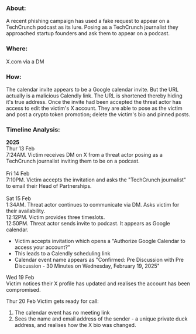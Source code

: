 ### About: 
A recent phishing campaign has used a fake request to appear on a TechCrunch podcast as its lure. Posing as a TechCrunch journalist they approached
startup founders and ask them to appear on a podcast. 

### Where: 
X.com via a DM

### How: 
The calendar invite appears to be a Google calendar invite. But the URL actually is a malicious Calendly link. The URL is shortened thereby hiding 
it's true address. Once the invite had been accepted the threat actor has access to edit the victim's X account. They are able to pose as the victim and 
post a crypto token promotion; delete the victim's bio and pinned posts.

### Timeline Analysis:

**2025** <br>
Thur 13 Feb <br>
7:24AM. Victim receives DM on X from a threat actor posing as a TechCrunch journalist inviting them to be on a podcast. <br>
<br>
Fri 14 Feb <br>
7:10PM. Victim accepts the invitation and asks the "TechCrunch journalist" to email their Head of Partnerships. <br>
<br>
Sat 15 Feb <br>
1:34AM. Threat actor continues to communicate via DM. Asks victim for their availability. <br>
12:12PM. Victim provides three timeslots. <br>
12:50PM. Threat actor sends invite to podcast. It appears as Google calendar. <br>

* Victim accepts invitation which opens a "Authorize Google Calendar to access your account?"
* This leads to a Calendly scheduling link
* Calendar event name appears as "Confirmed: Pre Discussion with Pre Discussion - 30 Minutes on Wednesday, February 19, 2025"

Wed 19 Feb <br>
Victim notices their X profile has updated and realises the account has been compromised.

Thur 20 Feb
Victim gets ready for call:
1. The calendar event has no meeting link
2. Sees the name and email address of the sender - a unique private duck address, and realises how the X bio was changed.












